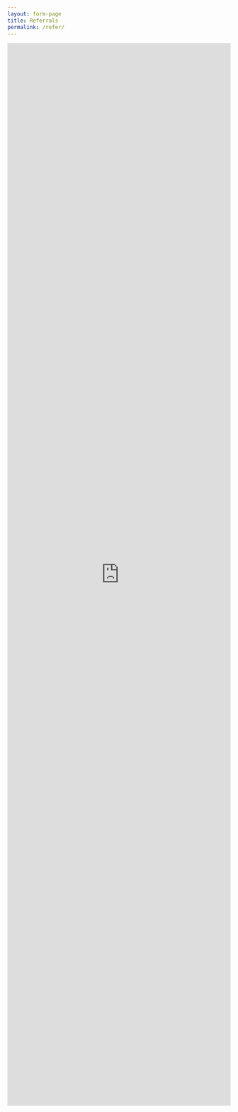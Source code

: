```yaml
---
layout: form-page
title: Referrals
permalink: /refer/
---
```


<iframe src="https://docs.google.com/forms/d/e/1FAIpQLSd8UGm6-EvfIrALPQ-yXtIS9XIDcvxHpGjQ-98CeO2yW0ddLA/viewform?embedded=true" width="100%" height="2400" frameborder="0" marginheight="0" marginwidth="0">Loading...</iframe>
